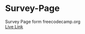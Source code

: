 # Survey-Page
Survey Page form freecodecamp.org   
[Live Link](https://wes-isaac.github.io/Survey-Page/index.html)
